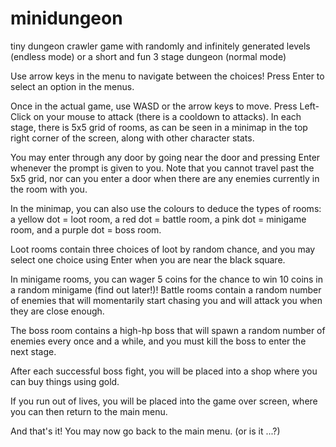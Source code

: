 # minidungeon
tiny dungeon crawler game with randomly and infinitely generated levels (endless mode) or a short and fun 3 stage dungeon (normal mode)

Use arrow keys in the menu to navigate between the choices! Press Enter to select an option in the menus.

Once in the actual game, use WASD or the arrow keys to move. Press Left-Click on your mouse to attack (there is a cooldown to attacks). In each stage, there is 5x5 grid of rooms, as can be seen in a minimap in the top right corner of the screen, along with other character stats. 

You may enter through any door by going near the door and pressing Enter whenever the prompt is given to you. Note that you cannot travel past the 5x5 grid, nor can you enter a door when there are any enemies currently in the room with you. 

In the minimap, you can also use the colours to deduce the types of rooms: a yellow dot = loot room, a red dot = battle room, a pink dot = minigame room, and a purple dot = boss room. 

Loot rooms contain three choices of loot by random chance, and you may select one choice using Enter when you are near the black square. 

In minigame rooms, you can wager 5 coins for the chance to win 10 coins in a random minigame (find out later!)! Battle rooms contain a random number of enemies that will momentarily start chasing you and will attack you when they are close enough. 

The boss room contains a high-hp boss that will spawn a random number of enemies every once and a while, and you must kill the boss to enter the next stage. 

After each successful boss fight, you will be placed into a shop where you can buy things using gold.

If you run out of lives, you will be placed into the game over screen, where you can then return to the main menu.

And that's it! You may now go back to the main menu. (or is it ...?)
